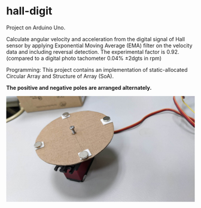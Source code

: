 # hall-digit

Project on Arduino Uno.

Calculate angular velocity and acceleration from the digital signal of Hall sensor by applying Exponential Moving Average (EMA) filter on the velocity data and including reversal detection. The experimental factor is 0.92. (compared to a digital photo tachometer 0.04% ±2dgts in rpm)

Programming: This project contains an implementation of static-allocated Circular Array and Structure of Array (SoA).

**The positive and negative poles are arranged alternately.**

![](img/hardware.jpg)
